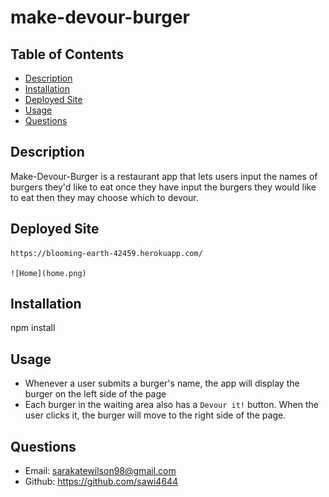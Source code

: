 # make-devour-burger

  ## Table of Contents
  - [Description](#description)
  - [Installation](#installation)
  - [Deployed Site](##DeployedSite)
  - [Usage](#usage)
  - [Questions](#questions)

  ## Description
  Make-Devour-Burger is a restaurant app that lets users input the names of burgers they'd like to eat once they have input the burgers they would like to eat then they may choose which to devour.
  
  ## Deployed Site
    https://blooming-earth-42459.herokuapp.com/

    ![Home](home.png)

  ## Installation
  npm install
  
  ## Usage
  * Whenever a user submits a burger's name, the app will display the burger on the left side of the page 
  * Each burger in the waiting area also has a `Devour it!` button. When the user clicks it, the burger will move to the right side of the page.

  ## Questions
  - Email: sarakatewilson98@gmail.com
  - Github: https://github.com/sawi4644